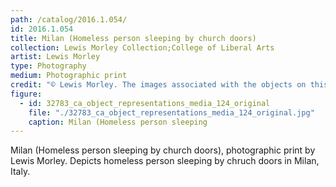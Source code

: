 ```yaml
---
path: /catalog/2016.1.054/
id: 2016.1.054
title: Milan (Homeless person sleeping by church doors)
collection: Lewis Morley Collection;College of Liberal Arts
artist: Lewis Morley
type: Photography
medium: Photographic print
credit: "© Lewis Morley. The images associated with the objects on this website are protected under United States copyright laws. We are pleased to share these materials as an educational resource for the public for non-commercial, educational and personal use only, or for fair use as defined by law."
figure:
  - id: 32783_ca_object_representations_media_124_original
    file: "./32783_ca_object_representations_media_124_original.jpg"
    caption: Milan (Homeless person sleeping 
---
```

Milan (Homeless person sleeping by church doors), photographic print by Lewis Morley. Depicts homeless person sleeping by chruch doors in Milan, Italy.
